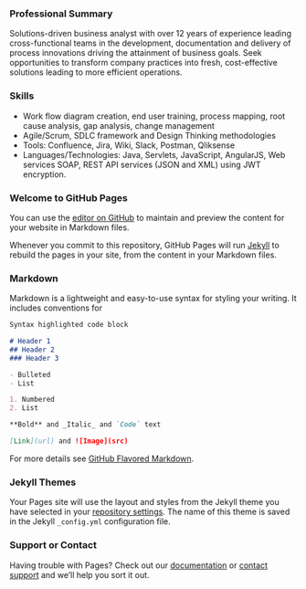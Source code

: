 ### Professional Summary
Solutions-driven business analyst with over 12 years of experience leading cross-functional teams in the development, documentation and delivery of process innovations driving the attainment of business goals. Seek opportunities to transform company practices into fresh, cost-effective solutions leading to more efficient operations.

### Skills
- Work flow diagram creation, end user training, process mapping, root cause analysis, gap analysis, change management
- Agile/Scrum, SDLC framework and Design Thinking methodologies
- Tools: Confluence, Jira, Wiki, Slack, Postman, Qliksense
- 	Languages/Technologies: Java, Servlets, JavaScript, AngularJS, Web services SOAP, REST API services (JSON and XML) using JWT encryption.



### Welcome to GitHub Pages

You can use the [editor on GitHub](https://github.com/himanshugoyal13/Resume/edit/master/README.md) to maintain and preview the content for your website in Markdown files.

Whenever you commit to this repository, GitHub Pages will run [Jekyll](https://jekyllrb.com/) to rebuild the pages in your site, from the content in your Markdown files.

### Markdown

Markdown is a lightweight and easy-to-use syntax for styling your writing. It includes conventions for

```markdown
Syntax highlighted code block

# Header 1
## Header 2
### Header 3

- Bulleted
- List

1. Numbered
2. List

**Bold** and _Italic_ and `Code` text

[Link](url) and ![Image](src)
```

For more details see [GitHub Flavored Markdown](https://guides.github.com/features/mastering-markdown/).

### Jekyll Themes

Your Pages site will use the layout and styles from the Jekyll theme you have selected in your [repository settings](https://github.com/himanshugoyal13/Resume/settings). The name of this theme is saved in the Jekyll `_config.yml` configuration file.

### Support or Contact

Having trouble with Pages? Check out our [documentation](https://help.github.com/categories/github-pages-basics/) or [contact support](https://github.com/contact) and we’ll help you sort it out.
